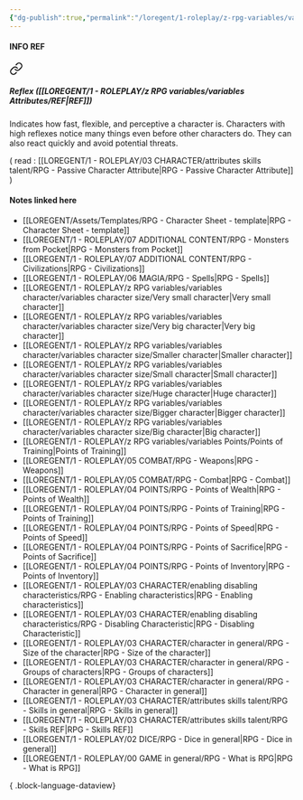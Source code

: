 ```yaml
---
{"dg-publish":true,"permalink":"/loregent/1-roleplay/z-rpg-variables/variables-attributes/ref/"}
---
```


#### INFO REF


<div class="transclusion internal-embed is-loaded"><a class="markdown-embed-link" href="/loregent/1-roleplay/03-character/attributes-skills-talent/rpg-passive-character-attribute/#reflex-ref" aria-label="Open link"><svg xmlns="http://www.w3.org/2000/svg" width="24" height="24" viewBox="0 0 24 24" fill="none" stroke="currentColor" stroke-width="2" stroke-linecap="round" stroke-linejoin="round" class="svg-icon lucide-link"><path d="M10 13a5 5 0 0 0 7.54.54l3-3a5 5 0 0 0-7.07-7.07l-1.72 1.71"></path><path d="M14 11a5 5 0 0 0-7.54-.54l-3 3a5 5 0 0 0 7.07 7.07l1.71-1.71"></path></svg></a><div class="markdown-embed">



##### Reflex ([[LOREGENT/1 - ROLEPLAY/z RPG variables/variables Attributes/REF\|REF]])

Indicates how fast, flexible, and perceptive a character is. Characters with high reflexes notice many things even before other characters do. They can also react quickly and avoid potential threats.


</div></div>

( read : [[LOREGENT/1 - ROLEPLAY/03 CHARACTER/attributes skills talent/RPG - Passive Character Attribute\|RPG - Passive Character Attribute]] )
#### Notes linked here
- [[LOREGENT/Assets/Templates/RPG - Character Sheet - template\|RPG - Character Sheet - template]]
- [[LOREGENT/1 - ROLEPLAY/07 ADDITIONAL CONTENT/RPG - Monsters from Pocket\|RPG - Monsters from Pocket]]
- [[LOREGENT/1 - ROLEPLAY/07 ADDITIONAL CONTENT/RPG - Civilizations\|RPG - Civilizations]]
- [[LOREGENT/1 - ROLEPLAY/06 MAGIA/RPG - Spells\|RPG - Spells]]
- [[LOREGENT/1 - ROLEPLAY/z RPG variables/variables character/variables character size/Very small character\|Very small character]]
- [[LOREGENT/1 - ROLEPLAY/z RPG variables/variables character/variables character size/Very big character\|Very big character]]
- [[LOREGENT/1 - ROLEPLAY/z RPG variables/variables character/variables character size/Smaller character\|Smaller character]]
- [[LOREGENT/1 - ROLEPLAY/z RPG variables/variables character/variables character size/Small character\|Small character]]
- [[LOREGENT/1 - ROLEPLAY/z RPG variables/variables character/variables character size/Huge character\|Huge character]]
- [[LOREGENT/1 - ROLEPLAY/z RPG variables/variables character/variables character size/Bigger character\|Bigger character]]
- [[LOREGENT/1 - ROLEPLAY/z RPG variables/variables character/variables character size/Big character\|Big character]]
- [[LOREGENT/1 - ROLEPLAY/z RPG variables/variables Points/Points of Training\|Points of Training]]
- [[LOREGENT/1 - ROLEPLAY/05 COMBAT/RPG - Weapons\|RPG - Weapons]]
- [[LOREGENT/1 - ROLEPLAY/05 COMBAT/RPG - Combat\|RPG - Combat]]
- [[LOREGENT/1 - ROLEPLAY/04 POINTS/RPG - Points of Wealth\|RPG - Points of Wealth]]
- [[LOREGENT/1 - ROLEPLAY/04 POINTS/RPG - Points of Training\|RPG - Points of Training]]
- [[LOREGENT/1 - ROLEPLAY/04 POINTS/RPG - Points of Speed\|RPG - Points of Speed]]
- [[LOREGENT/1 - ROLEPLAY/04 POINTS/RPG - Points of Sacrifice\|RPG - Points of Sacrifice]]
- [[LOREGENT/1 - ROLEPLAY/04 POINTS/RPG - Points of Inventory\|RPG - Points of Inventory]]
- [[LOREGENT/1 - ROLEPLAY/03 CHARACTER/enabling disabling characteristics/RPG - Enabling characteristics\|RPG - Enabling characteristics]]
- [[LOREGENT/1 - ROLEPLAY/03 CHARACTER/enabling disabling characteristics/RPG - Disabling Characteristic\|RPG - Disabling Characteristic]]
- [[LOREGENT/1 - ROLEPLAY/03 CHARACTER/character in general/RPG - Size of the character\|RPG - Size of the character]]
- [[LOREGENT/1 - ROLEPLAY/03 CHARACTER/character in general/RPG - Groups of characters\|RPG - Groups of characters]]
- [[LOREGENT/1 - ROLEPLAY/03 CHARACTER/character in general/RPG - Character in general\|RPG - Character in general]]
- [[LOREGENT/1 - ROLEPLAY/03 CHARACTER/attributes skills talent/RPG - Skills in general\|RPG - Skills in general]]
- [[LOREGENT/1 - ROLEPLAY/03 CHARACTER/attributes skills talent/RPG - Skills REF\|RPG - Skills REF]]
- [[LOREGENT/1 - ROLEPLAY/02 DICE/RPG - Dice in general\|RPG - Dice in general]]
- [[LOREGENT/1 - ROLEPLAY/00 GAME in general/RPG - What is RPG\|RPG - What is RPG]]

{ .block-language-dataview}
